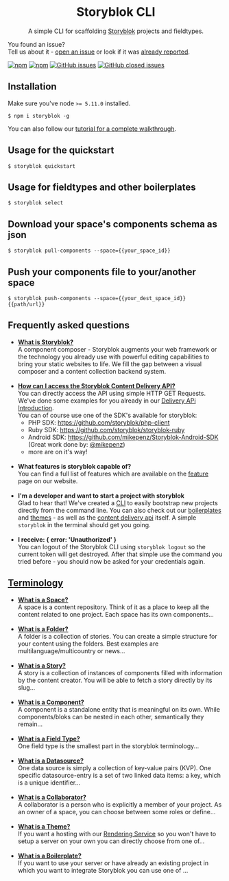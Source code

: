<p align="center">
  <h1 align="center">Storyblok CLI</h1>
  <p align="center">A simple CLI for scaffolding <a href="https://www.storyblok.com" target="_blank">Storyblok</a> projects and fieldtypes.</p>
</p>

You found an issue?<br>Tell us about it - <a href="https://github.com/storyblok/storyblok/issues/new">open an issue</a> or look if it was <a href="https://github.com/storyblok/storyblok/issues/">already reported</a>.

[![npm](https://img.shields.io/npm/v/storyblok.svg)](https://www.npmjs.com/package/storyblok)
[![npm](https://img.shields.io/npm/dt/storyblok.svg)](ttps://img.shields.io/npm/dt/storyblok.svg)
[![GitHub issues](https://img.shields.io/github/issues/storyblok/storyblok.svg?style=flat-square&v=1)](https://github.com/storyblok/storyblok/issues?q=is%3Aopen+is%3Aissue)
[![GitHub closed issues](https://img.shields.io/github/issues-closed/storyblok/storyblok.svg?style=flat-square&v=1)](https://github.com/storyblok/storyblok/issues?q=is%3Aissue+is%3Aclosed)

## Installation

Make sure you've node `>= 5.11.0` installed.

```
$ npm i storyblok -g
```

You can also follow our [tutorial for a complete walkthrough](https://www.storyblok.com/tp/quickstart-rendering-service).

## Usage for the quickstart
```
$ storyblok quickstart
```

## Usage for fieldtypes and other boilerplates
```
$ storyblok select
```

## Download your space's components schema as json
```
$ storyblok pull-components --space={{your_space_id}}
```

## Push your components file to your/another space
```
$ storyblok push-components --space={{your_dest_space_id}} {{path/url}}
```

## Frequently asked questions
- **[What is Storyblok?](https://www.storyblok.com/)**        
A component composer - Storyblok augments your web framework or the technology you already use with powerful editing capabilities to bring your static websites to life. We fill the gap between a visual composer and a content collection backend system.<br><br>
- **[How can I access the Storyblok Content Delivery API?](https://www.storyblok.com/docs/Delivery-Api/introduction)**       
You can directly access the API using simple HTTP GET Requests. We've done some examples for you already in our [Delivery APi Introduction](https://www.storyblok.com/docs/Delivery-Api/introduction). <br>You can of course use one of the SDK's available for storyblok:
   - PHP SDK: https://github.com/storyblok/php-client
   - Ruby SDK: https://github.com/storyblok/storyblok-ruby
   - Android SDK: https://github.com/mikepenz/Storyblok-Android-SDK (Great work done by: [@mikepenz](https://github.com/mikepenz))
   - more are on it's way!<br><br>
- **What features is storyblok capable of?**       
You can find a full list of features which are available on the [feature](https://www.storyblok.com/features) page on our website.<br><br>
- **I'm a developer and want to start a project with storyblok**   
Glad to hear that! We've created a [CLI](https://www.storyblok.com/docs/Guides/Getting-Started) to easily bootstrap new projects directly from the command line. You can also check out our [boilerplates](https://www.storyblok.com/docs/terminology/boilerplates) and [themes](https://www.storyblok.com/docs/terminology/themes) - as well as the [content delivery api](https://www.storyblok.com/docs/Delivery-Api/introduction) itself. A simple `storyblok` in the terminal should get you going.<br><br>
- **I receive: { error: 'Unauthorized' }**   
You can logout of the Storyblok CLI using `storyblok logout` so the current token will get destroyed. After that simple use the command you tried before - you should now be asked for your credentials again.

## [Terminology](https://www.storyblok.com/docs/terminology/introduction)
- **[What is a Space?](https://www.storyblok.com/docs/terminology/space)**   
A space is a content repository. Think of it as a place to keep all the content related to one project. Each space has its own components...<br><br>
- **[What is a Folder?](https://www.storyblok.com/docs/terminology/folder)**   
A folder is a collection of stories. You can create a simple structure for your content using the folders. Best examples are multilanguage/multicountry or news...<br><br>
- **[What is a Story?](https://www.storyblok.com/docs/terminology/story)**   
A story is a collection of instances of components filled with information by the content creator. You will be able to fetch a story directly by its slug...<br><br>
- **[What is a Component?](https://www.storyblok.com/docs/terminology/component)**    
A component is a standalone entity that is meaningful on its own. While components/bloks can be nested in each other, semantically they remain...<br><br>
- **[What is a Field Type?](https://www.storyblok.com/docs/terminology/field-type)**   
One field type is the smallest part in the storyblok terminology...<br><br>
- **[What is a Datasource?](https://www.storyblok.com/docs/terminology/datasource)**   
One data source is simply a collection of key-value pairs (KVP). One specific datasource-entry is a set of two linked data items: a key, which is a unique identifier...<br><br>
- **[What is a Collaborator?](https://www.storyblok.com/docs/terminology/collaborator)**   
A collaborator is a person who is explicitly a member of your project. As an owner of a space, you can choose between some roles or define...<br><br>
- **[What is a Theme?](https://www.storyblok.com/docs/terminology/themes)**   
If you want a hosting with our [Rendering Service](https://www.storyblok.com/docs/Rendering-Service/Theme-Documentation) so you won't have to setup a server on your own you can directly choose from one of...<br><br>
- **[What is a Boilerplate?](https://www.storyblok.com/docs/terminology/themes)**   
If you want to use your server or have already an existing project in which you want to integrate Storyblok you can use one of ...<br><br>
